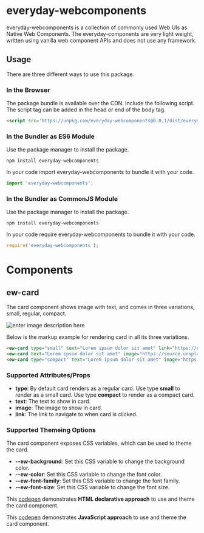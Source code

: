 # everyday-webcomponents
everyday-webcomponents is a collection of commonly used Web UIs as Native Web Components. The everyday-components are very light weight, written using vanilla web component APIs and does not use any framework.

## Usage
There are three different ways to use this package.

### In the Browser
The package bundle is available over the CDN. Include the following script. The script tag can be added in the head or end of the body tag.

```html
<script src='https://unpkg.com/everyday-webcomponents@0.0.1/dist/everyday-webcomponents.min.js'></script>
```

### In the Bundler as ES6 Module
Use the package manager to install the package.

```
npm install everyday-webcomponents
```

In your code import everyday-webcomponents to bundle it with your code.

```ts
import 'everyday-webcomponents';
```

### In the Bundler as CommonJS Module
Use the package manager to install the package.

```
npm install everyday-webcomponents
```

In your code require everyday-webcomponents to bundle it with your code.

```ts
require('everyday-webcomponents');
```
# Components
## ew-card
The card component shows image with text, and comes in three variations, small, regular, compact.

![enter image description here](https://shekam.azureedge.net/everyday-webcomponents/image-1.png)

Below is the markup example for rendering card in all its three variations.

```html
<ew-card type="small" text="Lorem ipsum dolor sit amet" link="https://unsplash.com"></ew-card>
<ew-card text="Lorem ipsum dolor sit amet" image="https://source.unsplash.com/random/300x174" link="https://unsplash.com"></ew-card>
<ew-card type="compact" text="Lorem ipsum dolor sit amet" image="https://source.unsplash.com/random/300x174" link="https://unsplash.com"></ew-card>
```

### Supported Attributes/Props

- **type**: By default card renders as a regular card. Use type **small** to render as a small card. Use type **compact** to render as a compact card.
- **text**: The text to show in card.
- **image**: The image to show in card.
- **link**: The link to navigate to when card is clicked.

### Supported Themeing Options
The card component exposes CSS variables, which can be used to theme the card.

- **--ew-background**: Set this CSS variable to change the background color.
- **--ew-color**: Set this CSS variable to change the font color.
- **--ew-font-family**: Set this CSS variable to change the font family.
- **--ew-font-size**: Set this CSS variable to change the font size.

This [codepen](https://codepen.io/sheeshpaul/pen/jONddNN) demonstrates **HTML declarative approach** to use and theme the card component.

This [codepen](https://codepen.io/sheeshpaul/pen/qBWGXzO) demonstrates **JavaScript approach** to use and theme the card component.
